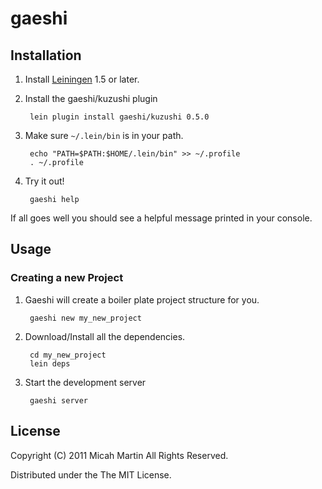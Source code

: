 # gaeshi

## Installation

1. Install [Leiningen](https://github.com/technomancy/leiningen) 1.5 or later.
2. Install the gaeshi/kuzushi plugin

        lein plugin install gaeshi/kuzushi 0.5.0

3. Make sure `~/.lein/bin` is in your path.

        echo "PATH=$PATH:$HOME/.lein/bin" >> ~/.profile
        . ~/.profile

4. Try it out!

        gaeshi help

If all goes well you should see a helpful message printed in your console.

## Usage

### Creating a new Project

1. Gaeshi will create a boiler plate project structure for you.

        gaeshi new my_new_project

2. Download/Install all the dependencies.

        cd my_new_project
        lein deps

3. Start the development server

        gaeshi server

## License

Copyright (C) 2011 Micah Martin All Rights Reserved.

Distributed under the The MIT License.
